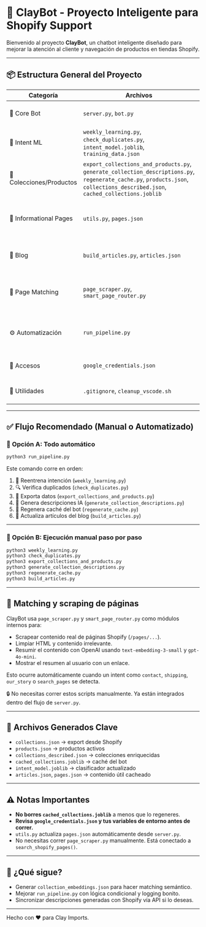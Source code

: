 
# 🧱 ClayBot - Proyecto Inteligente para Shopify Support

Bienvenido al proyecto **ClayBot**, un chatbot inteligente diseñado para mejorar la atención al cliente y navegación de productos en tiendas Shopify.

---

## 📦 Estructura General del Proyecto

| Categoría | Archivos | Descripción |
|----------|----------|-------------|
| 🤖 Core Bot | `server.py`, `bot.py` | Backend principal del chatbot |
| 🧠 Intent ML | `weekly_learning.py`, `check_duplicates.py`, `intent_model.joblib`, `training_data.json` | Clasificador de intención con aprendizaje semanal |
| 🧱 Colecciones/Productos | `export_collections_and_products.py`, `generate_collection_descriptions.py`, `regenerate_cache.py`, `products.json`, `collections_described.json`, `cached_collections.joblib` | Extracción y enriquecimiento de colecciones con OpenAI |
| 📄 Informational Pages | `utils.py`, `pages.json` | Descarga y cacheo de páginas de ayuda desde Shopify |
| 📰 Blog | `build_articles.py`, `articles.json` | Descarga y cacheo de artículos del blog de Shopify |
| 🔎 Page Matching | `page_scraper.py`, `smart_page_router.py` | Busca, scrapea y resume páginas de ayuda según intención |
| ⚙️ Automatización | `run_pipeline.py` | Ejecuta todo el flujo de entrenamiento, exportación y actualización |
| 🔐 Accesos | `google_credentials.json` | Registro de logs en Google Sheets |
| 🧹 Utilidades | `.gitignore`, `cleanup_vscode.sh` | Herramientas de entorno (opcional) |

---

## ✅ Flujo Recomendado (Manual o Automatizado)

### 🔁 Opción A: Todo automático
```bash
python3 run_pipeline.py
```

Este comando corre en orden:
1. 🧠 Reentrena intención (`weekly_learning.py`)
2. 🔍 Verifica duplicados (`check_duplicates.py`)
3. 🧱 Exporta datos (`export_collections_and_products.py`)
4. 🧠 Genera descripciones IA (`generate_collection_descriptions.py`)
5. 💾 Regenera caché del bot (`regenerate_cache.py`)
6. 📰 Actualiza artículos del blog (`build_articles.py`)

---

### 🧪 Opción B: Ejecución manual paso por paso

```bash
python3 weekly_learning.py
python3 check_duplicates.py
python3 export_collections_and_products.py
python3 generate_collection_descriptions.py
python3 regenerate_cache.py
python3 build_articles.py
```

---

## 🧠 Matching y scraping de páginas

ClayBot usa `page_scraper.py` y `smart_page_router.py` como módulos internos para:

- Scrapear contenido real de páginas Shopify (`/pages/...`).
- Limpiar HTML y contenido irrelevante.
- Resumir el contenido con OpenAI usando `text-embedding-3-small` y `gpt-4o-mini`.
- Mostrar el resumen al usuario con un enlace.

Esto ocurre automáticamente cuando un intent como `contact`, `shipping`, `our_story` o `search_pages` se detecta.

🔒 No necesitas correr estos scripts manualmente. Ya están integrados dentro del flujo de `server.py`.

---

## 📁 Archivos Generados Clave

- `collections.json` → export desde Shopify
- `products.json` → productos activos
- `collections_described.json` → colecciones enriquecidas
- `cached_collections.joblib` → caché del bot
- `intent_model.joblib` → clasificador actualizado
- `articles.json`, `pages.json` → contenido útil cacheado

---

## ⚠️ Notas Importantes

- **No borres `cached_collections.joblib`** a menos que lo regeneres.
- **Revisa `google_credentials.json` y tus variables de entorno antes de correr.**
- `utils.py` actualiza `pages.json` automáticamente desde `server.py`.
- No necesitas correr `page_scraper.py` manualmente. Está conectado a `search_shopify_pages()`.

---

## 🧠 ¿Qué sigue?

- Generar `collection_embeddings.json` para hacer matching semántico.
- Mejorar `run_pipeline.py` con lógica condicional y logging bonito.
- Sincronizar descripciones generadas con Shopify vía API si lo deseas.

---

Hecho con ❤️ para Clay Imports.
